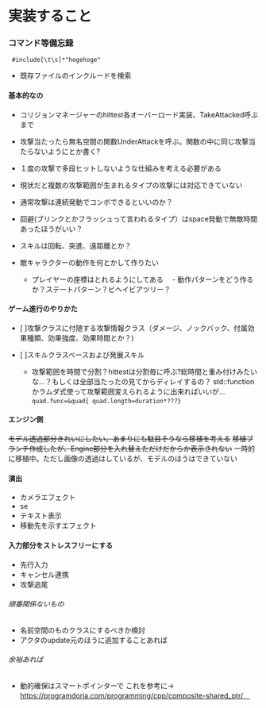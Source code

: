 ﻿# 実装すること


### コマンド等備忘録
` #include[\t\s]*"hogehoge"` 
 - 既存ファイルのインクルードを検索



#### 基本的なの
- コリジョンマネージャーのhittest各オーバーロード実装、TakeAttacked呼ぶまで
- 攻撃当たったら無名空間の関数UnderAttackを呼ぶ。関数の中に同じ攻撃当たらないようにとか書く?
- １度の攻撃で多段ヒットしないような仕組みを考える必要がある
- 現状だと複数の攻撃範囲が生まれるタイプの攻撃には対応できていない
- 通常攻撃は連続発動でコンボできるといいのか？
- 回避(ブリンクとかフラッシュって言われるタイプ）はspace発動で無敵時間あったほうがいい？
- スキルは回転、突進、遠距離とか？

- 敵キャラクターの動作を何とかして作りたい
  - プレイヤーの座標はとれるようにしてある
　- 動作パターンをどう作るか？ステートパターン？ビヘイビアツリー？

#### ゲーム進行のやりかた

- [ ]攻撃クラスに付随する攻撃情報クラス（ダメージ、ノックバック、付属効果種類、効果強度、効果時間とか？)

- [ ]スキルクラスベースおよび発展スキル
  - 攻撃範囲を時間で分割？hittestは分割毎に呼ぶ?総時間と重み付けみたいな…？もしくは全部当たったの見てからディレイするの？
std::functionかラムダ式使って攻撃範囲変えられるように出来ればいいが...
`quad.func=&quad{ quad.length=duration*???}`

#### エンジン側
~~モデル透過部分きれいにしたい。あまりにも駄目そうなら移植を考える~~
~~移植ブランチ作成したが、Engine部分を入れ替えただけだからか表示されない~~
一時的に移植中。ただし画像の透過はしているが、モデルのほうはできていない

#### 演出
- カメラエフェクト
- se
- テキスト表示
- 移動先を示すエフェクト

#### 入力部分をストレスフリーにする
- 先行入力
- キャンセル連携
- 攻撃追尾

###### 順番関係ないもの
- 名前空間のものクラスにするべきか検討
- アクタのupdate元のほうに追加することあれば

###### 余裕あれば
- 動的確保はスマートポインターで
これを参考に→ https://programdoria.com/programming/cpp/composite-shared_ptr/　
 